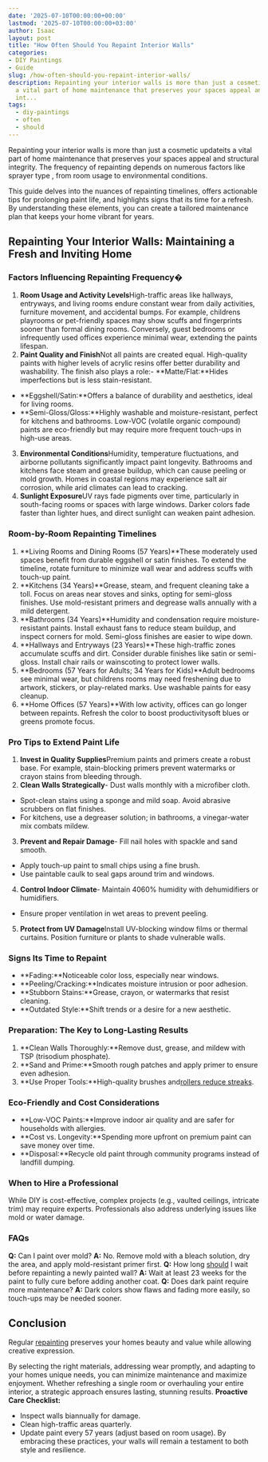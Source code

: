 ```yaml
---
date: '2025-07-10T00:00:00+00:00'
lastmod: '2025-07-10T00:00:00+03:00'
author: Isaac
layout: post
title: "How Often Should You Repaint Interior Walls"
categories:
- DIY Paintings
- Guide
slug: /how-often-should-you-repaint-interior-walls/
description: Repainting your interior walls is more than just a cosmetic updateits
  a vital part of home maintenance that preserves your spaces appeal and structural
  int...
tags: 
  - diy-paintings
  - often
  - should
---
```

Repainting your interior walls is more than just a cosmetic updateits a vital part of home maintenance that preserves your spaces appeal and structural integrity. The frequency of repainting depends on numerous factors
like sprayer type
, from room usage to environmental conditions.

This guide delves into the nuances of repainting timelines, offers actionable tips for prolonging paint life, and highlights signs that its time for a refresh. By understanding these elements, you can create a tailored maintenance plan that keeps your home vibrant for years.
## **Repainting Your Interior Walls: Maintaining a Fresh and Inviting Home**
### **Factors Influencing Repainting Frequency�**

1. **Room Usage and Activity Levels**High-traffic areas like hallways, entryways, and living rooms endure constant wear from daily activities, furniture movement, and accidental bumps. For example, childrens playrooms or pet-friendly spaces may show scuffs and fingerprints sooner than formal dining rooms. Conversely, guest bedrooms or infrequently used offices experience minimal wear, extending the paints lifespan.
2. **Paint Quality and Finish**Not all paints are created equal. High-quality paints with higher levels of acrylic resins offer better durability and washability. The finish also plays a role:- **Matte/Flat:**Hides imperfections but is less stain-resistant.
- **Eggshell/Satin:**Offers a balance of durability and aesthetics, ideal for living rooms.
- **Semi-Gloss/Gloss:**Highly washable and moisture-resistant, perfect for kitchens and bathrooms.
Low-VOC (volatile organic compound) paints are eco-friendly but may require more frequent touch-ups in high-use areas.
3. **Environmental Conditions**Humidity, temperature fluctuations, and airborne pollutants significantly impact paint longevity. Bathrooms and kitchens face steam and grease buildup, which can cause peeling or mold growth. Homes in coastal regions may experience salt air corrosion, while arid climates can lead to cracking.
4. **Sunlight Exposure**UV rays fade pigments over time, particularly in south-facing rooms or spaces with large windows. Darker colors fade faster than lighter hues, and direct sunlight can weaken paint adhesion.
### **Room-by-Room Repainting Timelines**
1. **Living Rooms and Dining Rooms (57 Years)**These moderately used spaces benefit from durable eggshell or satin finishes. To extend the timeline, rotate furniture to minimize wall wear and address scuffs with touch-up paint.
2. **Kitchens (34 Years)**Grease, steam, and frequent cleaning take a toll. Focus on areas near stoves and sinks, opting for semi-gloss finishes. Use mold-resistant primers and degrease walls annually with a mild detergent.
3. **Bathrooms (34 Years)**Humidity and condensation require moisture-resistant paints. Install exhaust fans to reduce steam buildup, and inspect corners for mold. Semi-gloss finishes are easier to wipe down.
4. **Hallways and Entryways (23 Years)**These high-traffic zones accumulate scuffs and dirt. Consider durable finishes like satin or semi-gloss. Install chair rails or wainscoting to protect lower walls.
5. **Bedrooms (57 Years for Adults; 34 Years for Kids)**Adult bedrooms see minimal wear, but childrens rooms may need freshening due to artwork, stickers, or play-related marks. Use washable paints for easy cleanup.
6. **Home Offices (57 Years)**With low activity, offices can go longer between repaints. Refresh the color to boost productivitysoft blues or greens promote focus.
### **Pro Tips to Extend Paint Life**
1. **Invest in Quality Supplies**Premium paints and primers create a robust base. For example, stain-blocking primers prevent watermarks or crayon stains from bleeding through.
2. **Clean Walls Strategically**- Dust walls monthly with a microfiber cloth.
- Spot-clean stains using a sponge and mild soap. Avoid abrasive scrubbers on flat finishes.
- For kitchens, use a degreaser solution; in bathrooms, a vinegar-water mix combats mildew.
3. **Prevent and Repair Damage**- Fill nail holes with spackle and sand smooth.
- Apply touch-up paint to small chips using a fine brush.
- Use paintable caulk to seal gaps around trim and windows.
4. **Control Indoor Climate**- Maintain 4060% humidity with dehumidifiers or humidifiers.
- Ensure proper ventilation in wet areas to prevent peeling.
5. **Protect from UV Damage**Install UV-blocking window films or thermal curtains. Position furniture or plants to shade vulnerable walls.
### **Signs Its Time to Repaint**
- **Fading:**Noticeable color loss, especially near windows.
- **Peeling/Cracking:**Indicates moisture intrusion or poor adhesion.
- **Stubborn Stains:**Grease, crayon, or watermarks that resist cleaning.
- **Outdated Style:**Shift trends or a desire for a new aesthetic.
### **Preparation: The Key to Long-Lasting Results**
1. **Clean Walls Thoroughly:**Remove dust, grease, and mildew with TSP (trisodium phosphate).
2. **Sand and Prime:**Smooth rough patches and apply primer to ensure even adhesion.
3. **Use Proper Tools:**High-quality brushes and[rollers reduce streaks](https://pestpolicy.com/best-paint-roller-cover-for-interior-walls/).
### **Eco-Friendly and Cost Considerations**
- **Low-VOC Paints:**Improve indoor air quality and are safer for households with allergies.
- **Cost vs. Longevity:**Spending more upfront on premium paint can save money over time.
- **Disposal:**Recycle old paint through community programs instead of landfill dumping.
### **When to Hire a Professional**
While DIY is cost-effective, complex projects (e.g., vaulted ceilings, intricate trim) may require experts. Professionals also address underlying issues like mold or water damage.
### **FAQs**
**Q:**
Can I paint over mold?
**A:**
No. Remove mold with a bleach solution, dry the area, and apply mold-resistant primer first.
**Q:**
How long [should](/posts/how-often-should-you-paint-your-house-exterior/) I wait before repainting a newly painted wall?
**A:**
Wait at least 23 weeks for the paint to fully cure before adding another coat.
**Q:**
Does dark paint require more maintenance?
**A:**
Dark colors show flaws and fading more easily, so touch-ups may be needed sooner.
## **Conclusion**
Regular
[repainting](https://pestpolicy.com/best-paint-sprayer-for-interior-walls/)
preserves your homes beauty and value while allowing creative expression.

By selecting the right materials, addressing wear promptly, and adapting to your homes unique needs, you can minimize maintenance and maximize enjoyment. Whether refreshing a single room or overhauling your entire interior, a strategic approach ensures lasting, stunning results.
**Proactive Care Checklist:**
- Inspect walls biannually for damage.
- Clean high-traffic areas quarterly.
- Update paint every 57 years (adjust based on room usage).
By embracing these practices, your walls will remain a testament to both style and resilience.

